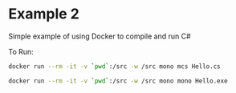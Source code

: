 # Example 2

Simple example of using Docker to compile and run C#

To Run:

```bash
docker run --rm -it -v `pwd`:/src -w /src mono mcs Hello.cs
```

```bash
docker run --rm -it -v `pwd`:/src -w /src mono mono Hello.exe
```
